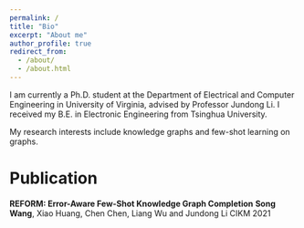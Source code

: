 ```yaml
---
permalink: /
title: "Bio"
excerpt: "About me"
author_profile: true
redirect_from: 
  - /about/
  - /about.html
---
```


I am currently a Ph.D. student at the Department of Electrical and Computer Engineering in University of Virginia, advised by Professor Jundong Li. I received my B.E. in Electronic Engineering from Tsinghua University.

My research interests include knowledge graphs and few-shot learning on graphs.




Publication
======
**REFORM: Error-Aware Few-Shot Knowledge Graph Completion**
**Song Wang**, Xiao Huang, Chen Chen, Liang Wu and Jundong Li
CIKM 2021

